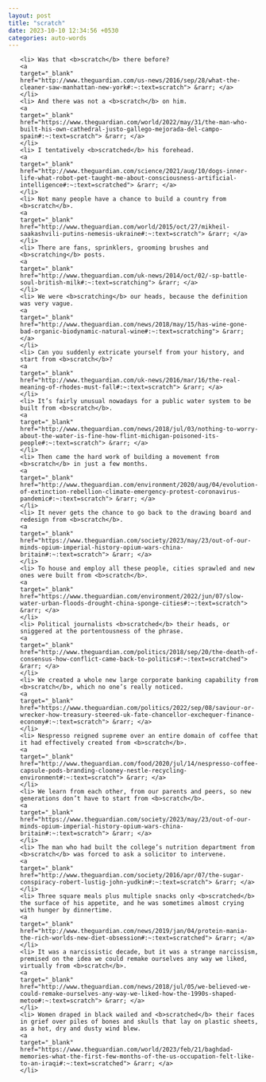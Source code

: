 ```yaml
---
layout: post
title: "scratch"
date: 2023-10-10 12:34:56 +0530
categories: auto-words
---
```

<ol>

    <li> Was that <b>scratch</b> there before?
    <a 
    target="_blank" 
    href="http://www.theguardian.com/us-news/2016/sep/28/what-the-cleaner-saw-manhattan-new-york#:~:text=scratch"> &rarr; </a>
    </li>
    <li> And there was not a <b>scratch</b> on him.
    <a 
    target="_blank" 
    href="https://www.theguardian.com/world/2022/may/31/the-man-who-built-his-own-cathedral-justo-gallego-mejorada-del-campo-spain#:~:text=scratch"> &rarr; </a>
    </li>
    <li> I tentatively <b>scratched</b> his forehead.
    <a 
    target="_blank" 
    href="http://www.theguardian.com/science/2021/aug/10/dogs-inner-life-what-robot-pet-taught-me-about-consciousness-artificial-intelligence#:~:text=scratched"> &rarr; </a>
    </li>
    <li> Not many people have a chance to build a country from <b>scratch</b>.
    <a 
    target="_blank" 
    href="http://www.theguardian.com/world/2015/oct/27/mikheil-saakashvili-putins-nemesis-ukraine#:~:text=scratch"> &rarr; </a>
    </li>
    <li> There are fans, sprinklers, grooming brushes and <b>scratching</b> posts.
    <a 
    target="_blank" 
    href="http://www.theguardian.com/uk-news/2014/oct/02/-sp-battle-soul-british-milk#:~:text=scratching"> &rarr; </a>
    </li>
    <li> We were <b>scratching</b> our heads, because the definition was very vague.
    <a 
    target="_blank" 
    href="http://www.theguardian.com/news/2018/may/15/has-wine-gone-bad-organic-biodynamic-natural-wine#:~:text=scratching"> &rarr; </a>
    </li>
    <li> Can you suddenly extricate yourself from your history, and start from <b>scratch</b>?
    <a 
    target="_blank" 
    href="http://www.theguardian.com/uk-news/2016/mar/16/the-real-meaning-of-rhodes-must-fall#:~:text=scratch"> &rarr; </a>
    </li>
    <li> It’s fairly unusual nowadays for a public water system to be built from <b>scratch</b>.
    <a 
    target="_blank" 
    href="http://www.theguardian.com/news/2018/jul/03/nothing-to-worry-about-the-water-is-fine-how-flint-michigan-poisoned-its-people#:~:text=scratch"> &rarr; </a>
    </li>
    <li> Then came the hard work of building a movement from <b>scratch</b> in just a few months.
    <a 
    target="_blank" 
    href="http://www.theguardian.com/environment/2020/aug/04/evolution-of-extinction-rebellion-climate-emergency-protest-coronavirus-pandemic#:~:text=scratch"> &rarr; </a>
    </li>
    <li> It never gets the chance to go back to the drawing board and redesign from <b>scratch</b>.
    <a 
    target="_blank" 
    href="https://www.theguardian.com/society/2023/may/23/out-of-our-minds-opium-imperial-history-opium-wars-china-britain#:~:text=scratch"> &rarr; </a>
    </li>
    <li> To house and employ all these people, cities sprawled and new ones were built from <b>scratch</b>.
    <a 
    target="_blank" 
    href="https://www.theguardian.com/environment/2022/jun/07/slow-water-urban-floods-drought-china-sponge-cities#:~:text=scratch"> &rarr; </a>
    </li>
    <li> Political journalists <b>scratched</b> their heads, or sniggered at the portentousness of the phrase.
    <a 
    target="_blank" 
    href="http://www.theguardian.com/politics/2018/sep/20/the-death-of-consensus-how-conflict-came-back-to-politics#:~:text=scratched"> &rarr; </a>
    </li>
    <li> We created a whole new large corporate banking capability from <b>scratch</b>, which no one’s really noticed.
    <a 
    target="_blank" 
    href="https://www.theguardian.com/politics/2022/sep/08/saviour-or-wrecker-how-treasury-steered-uk-fate-chancellor-exchequer-finance-economy#:~:text=scratch"> &rarr; </a>
    </li>
    <li> Nespresso reigned supreme over an entire domain of coffee that it had effectively created from <b>scratch</b>.
    <a 
    target="_blank" 
    href="http://www.theguardian.com/food/2020/jul/14/nespresso-coffee-capsule-pods-branding-clooney-nestle-recycling-environment#:~:text=scratch"> &rarr; </a>
    </li>
    <li> We learn from each other, from our parents and peers, so new generations don’t have to start from <b>scratch</b>.
    <a 
    target="_blank" 
    href="https://www.theguardian.com/society/2023/may/23/out-of-our-minds-opium-imperial-history-opium-wars-china-britain#:~:text=scratch"> &rarr; </a>
    </li>
    <li> The man who had built the college’s nutrition department from <b>scratch</b> was forced to ask a solicitor to intervene.
    <a 
    target="_blank" 
    href="http://www.theguardian.com/society/2016/apr/07/the-sugar-conspiracy-robert-lustig-john-yudkin#:~:text=scratch"> &rarr; </a>
    </li>
    <li> Three square meals plus multiple snacks only <b>scratched</b> the surface of his appetite, and he was sometimes almost crying with hunger by dinnertime.
    <a 
    target="_blank" 
    href="http://www.theguardian.com/news/2019/jan/04/protein-mania-the-rich-worlds-new-diet-obsession#:~:text=scratched"> &rarr; </a>
    </li>
    <li> It was a narcissistic decade, but it was a strange narcissism, premised on the idea we could remake ourselves any way we liked, virtually from <b>scratch</b>.
    <a 
    target="_blank" 
    href="http://www.theguardian.com/news/2018/jul/05/we-believed-we-could-remake-ourselves-any-way-we-liked-how-the-1990s-shaped-metoo#:~:text=scratch"> &rarr; </a>
    </li>
    <li> Women draped in black wailed and <b>scratched</b> their faces in grief over piles of bones and skulls that lay on plastic sheets, as a hot, dry and dusty wind blew.
    <a 
    target="_blank" 
    href="https://www.theguardian.com/world/2023/feb/21/baghdad-memories-what-the-first-few-months-of-the-us-occupation-felt-like-to-an-iraqi#:~:text=scratched"> &rarr; </a>
    </li>